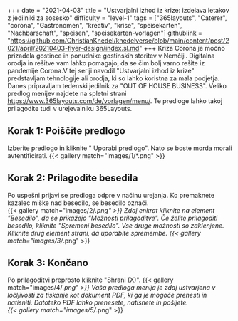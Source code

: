 +++
date = "2021-04-03"
title = "Ustvarjalni izhod iz krize: izdelava letakov z jedilniki za sosesko"
difficulty = "level-1"
tags = ["365layouts", "Caterer", "corona", "Gastronomen", "kreativ", "krise", "speisekarten", "Nachbarschaft", "speisen", "speisekarten-vorlagen"]
githublink = "https://github.com/ChristianKnedel/knedelverse/blob/main/content/post/2021/april/20210403-flyer-design/index.sl.md"
+++
Kriza Corona je močno prizadela gostince in ponudnike gostinskih storitev v Nemčiji. Digitalna orodja in rešitve vam lahko pomagajo, da se čim bolj varno rešite iz pandemije Corona.V tej seriji navodil "Ustvarjalni izhod iz krize" predstavljam tehnologije ali orodja, ki so lahko koristna za mala podjetja. Danes pripravljam tedenski jedilnik za "OUT OF HOUSE BUSINESS". Veliko predlog menijev najdete na spletni strani https://www.365layouts.com/de/vorlagen/menu/. Te predloge lahko takoj prilagodite tudi v urejevalniku 365Layouts.
## Korak 1: Poiščite predlogo
Izberite predlogo in kliknite " Uporabi predlogo". Nato se boste morda morali avtentificirati.
{{< gallery match="images/1/*.png" >}}

## Korak 2: Prilagodite besedila
Po uspešni prijavi se predloga odpre v načinu urejanja.  Ko premaknete kazalec miške nad besedilo, se besedilo označi.  
{{< gallery match="images/2/*.png" >}}
Zdaj enkrat kliknite na element "Besedilo", da se prikažejo "Možnosti prilagoditve". Če želite prilagoditi besedilo, kliknite "Spremeni besedilo". Vse druge možnosti so zaklenjene. Kliknite drug element strani, da uporabite spremembe.
{{< gallery match="images/3/*.png" >}}

## Korak 3: Končano
Po prilagoditvi preprosto kliknite "Shrani (X)".
{{< gallery match="images/4/*.png" >}}
Vaša predloga menija je zdaj ustvarjena v ločljivosti za tiskanje kot dokument PDF, ki ga je mogoče prenesti in natisniti.  Datoteko PDF lahko prenesete, natisnete in pošljete.   
{{< gallery match="images/5/*.png" >}}
